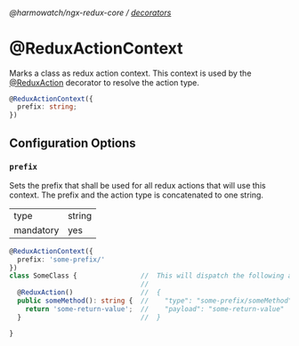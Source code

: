 ###### @harmowatch/ngx-redux-core / [decorators](./index.md)
 
# @ReduxActionContext

Marks a class as redux action context. This context is used by the [@ReduxAction](./redux-action.md) decorator to resolve the
action type.

```ts
@ReduxActionContext({
  prefix: string;
})
```

## Configuration Options

### ```prefix```

Sets the prefix that shall be used for all redux actions that will use this context. The prefix and the action type is 
concatenated to one string.

|               |        |
| ------------- | ------ |
| type          | string |
| mandatory     | yes    |

```ts
@ReduxActionContext({
  prefix: 'some-prefix/'
})
class SomeClass {                //  This will dispatch the following action:
                                 //
  @ReduxAction()                 //  {
  public someMethod(): string {  //    "type": "some-prefix/someMethod",
    return 'some-return-value';  //    "payload": "some-return-value"
  }                              //  }

}
```
